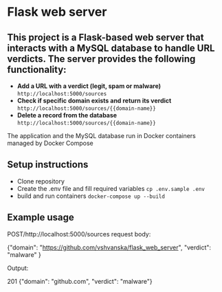 # Flask web server 

This project is a Flask-based web server that interacts with a MySQL database to  handle URL verdicts.
The server provides the following functionality:
---

- **Add a URL with a verdict (legit, spam or malware)**
 ``http://localhost:5000/sources``
- **Check if specific domain exists and return its verdict**
``http://localhost:5000/sources/{{domain-name}}``
- **Delete a record from the database**
``http://localhost:5000/sources/{{domain-name}}``


The application and the MySQL database run in Docker containers managed by Docker Compose

## Setup instructions

- Clone repository
- Create the .env file and fill required variables
``cp .env.sample .env``
- build and run containers
``docker-compose up --build``

## Example usage

POST/http://localhost:5000/sources
request body: 

{"domain": "https://github.com/vshvanska/flask_web_server", "verdict": "malware" }

Output:

201
{"domain": "github.com", "verdict": "malware"}